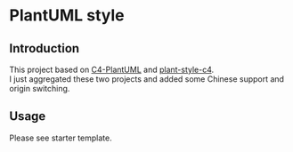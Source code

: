 # PlantUML style

## Introduction
This project based on [C4-PlantUML](https://github.com/RicardoNiepel/C4-PlantUML) and [plant-style-c4](https://github.com/xuanye/plantuml-style-c4).  
I just aggregated these two projects and added some Chinese support and origin switching.

## Usage
Please see starter template.